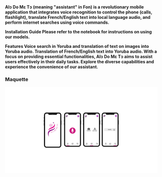 <b>Alɔ Do Mɛ Tɔ<b> (meaning "assistant" in Fon) is a revolutionary mobile application that integrates voice recognition to control the phone (calls, flashlight), translate French/English text into local language audio, and perform internet searches using voice commands.

<b>Installation Guide<b>
Please refer to the notebook for instructions on using our models.

Features
Voice search in Yoruba and translation of text on images into Yoruba audio.
Translation of French/English text into Yoruba audio.
With a focus on providing essential functionalities, Alɔ Do Mɛ Tɔ aims to assist users effectively in their daily tasks. Explore the diverse capabilities and experience the convenience of our assistant.

### Maquette
![image](https://github.com/Pharex123/AIDA/blob/main/Maquette.jpg?raw=true)
